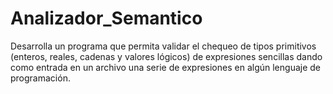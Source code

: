 # Analizador_Semantico
Desarrolla un programa que permita validar el chequeo de tipos primitivos (enteros, reales, cadenas y valores lógicos) de expresiones sencillas dando como entrada en un archivo una serie de expresiones en algún lenguaje de programación.
